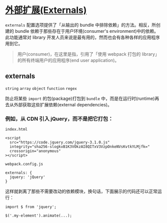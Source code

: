 # [外部扩展(Externals)](https://webpack.js.org/configuration/externals/)

`externals` 配置选项提供了「从输出的 bundle 中排除依赖」的方法。相反，所创建的 bundle 依赖于那些存在于用户环境(consumer's environment)中的依赖。此功能通常对 library 开发人员来说是最有用的，然而也会有各种各样的应用程序用到它。

> 用户(consumer)，在这里是指，引用了「使用 webpack 打包的 library」的所有终端用户的应用程序(end user application)。

## externals

`string` `array` `object` `function` `regex`

防止将某些 `import` 的包(package)打包到 `bundle` 中，而是在运行时(runtime)再去从外部获取这些扩展依赖(external dependencies)。

### 例如，从 CDN 引入 jQuery，而不是把它打包：

`index.html`

```
<script
  src="https://code.jquery.com/jquery-3.1.0.js"
  integrity="sha256-slogkvB1K3VOkzAI8QITxV3VzpOnkeNVsKvtkYLMjfk="
  crossorigin="anonymous"
></script>
```

`webpack.config.js`

```
externals: {
  jquery: 'jQuery'
}
```

这样就剥离了那些不需要改动的依赖模块，换句话，下面展示的代码还可以正常运行：

```
import $ from 'jquery';

$('.my-element').animate(...);
```
